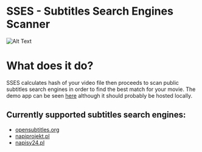 # SSES - Subtitles Search Engines Scanner
![Alt Text](https://i.imgur.com/lVfG7bL.gif)

# What does it do?
SSES calculates hash of your video file then proceeds to scan public subtitles search engines in order to find the best match for your movie. The demo app can be seen [here](https://sses.nesz.in/) although it should probably be hosted locally.

## Currently supported subtitles search engines:
- [opensubtitles.org](https://www.opensubtitles.org/)
- [napiprojekt.pl](https://www.napiprojekt.pl/)
- [napisy24.pl](https://napisy24.pl/)
